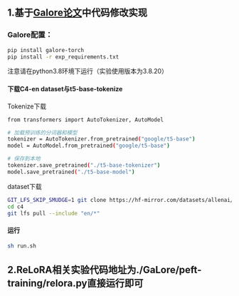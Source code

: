 ## 1.基于[Galore论文](https://github.com/jiaweizzhao/GaLore)中代码修改实现

### Galore配置：

```bash
pip install galore-torch
pip install -r exp_requirements.txt
```

注意请在python3.8环境下运行（实验使用版本为3.8.20）

#### 下载C4-en dataset与t5-base-tokenize

Tokenize下载

```bash
from transformers import AutoTokenizer, AutoModel

# 加载预训练的分词器和模型
tokenizer = AutoTokenizer.from_pretrained("google/t5-base")
model = AutoModel.from_pretrained("google/t5-base")

# 保存到本地
tokenizer.save_pretrained("./t5-base-tokenizer")
model.save_pretrained("./t5-base-model")
```

dataset下载

```bash
GIT_LFS_SKIP_SMUDGE=1 git clone https://hf-mirror.com/datasets/allenai/c4
cd c4
git lfs pull --include "en/*"
```

#### 运行

```bash
sh run.sh
```





## 2.ReLoRA相关实验代码地址为./GaLore/peft-training/relora.py直接运行即可